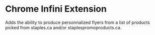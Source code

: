 Chrome Infini Extension
==================================

Adds the ability to produce personnalized flyers from a list of products picked from staples.ca and/or staplespromoproducts.ca.